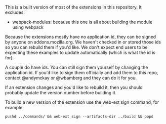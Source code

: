 This is a built version of most of the extensions in this repository. It excludes:

* webpack-modules: because this one is all about building the module using webpack

Because the extensions mostly have no application id, they can be signed by anyone on addons.mozilla.org. We haven't checked in or stored those ids so you can rebuild them if you'd like. We don't expect end users to be expecting these examples to update automatically (which is what the id is for).

A couple do have ids. You can still sign them yourself by changing the application id. If you'd like to sign them officially and add them to this repo, contact @andymckay or @wbamberg and they can do it for you.

If an extension changes and you'd like to rebuild it, then you should probably update the version number before building it.

To build a new version of the extension use the web-ext sign command, for example:

    pushd ../commands/ && web-ext sign --artifacts-dir ../build && popd
